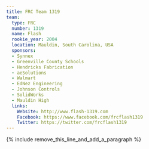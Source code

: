 ```yaml
---
title: FRC Team 1319
team:
  type: FRC
  number: 1319
  name: Flash
  rookie_year: 2004
  location: Mauldin, South Carolina, USA
  sponsors:
  - Synnex
  - Greenville County Schools
  - Hendricks Fabrication
  - aeSolutions
  - Walmart
  - EdNez Engineering
  - Johnson Controls
  - SolidWorks
  - Mauldin High
  links:
    Website: http://www.flash-1319.com
    Facebook: https://www.facebook.com/frcflash1319
    Twitter: https://twitter.com/frcflash1319
---
```


{% include remove_this_line_and_add_a_paragraph %}